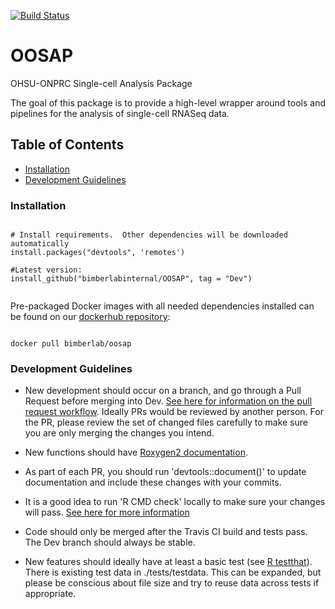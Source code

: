 [![Build Status](https://travis-ci.com/bimberlabinternal/OOSAP.svg?branch=Dev)](https://travis-ci.com/bimberlabinternal/OOSAP)

# OOSAP

OHSU-ONPRC Single-cell Analysis Package

The goal of this package is to provide a high-level wrapper around tools and pipelines for the analysis of single-cell RNASeq data.

## Table of Contents
* [Installation](#installation)
* [Development Guidelines](#developers)

### <a name="installation">Installation</a>

```{r }

# Install requirements.  Other dependencies will be downloaded automatically
install.packages("devtools", 'remotes')

#Latest version:
install_github("bimberlabinternal/OOSAP", tag = "Dev")


```
Pre-packaged Docker images with all needed dependencies installed can be found on our [dockerhub repository](https://hub.docker.com/r/bimberlab/oosap): 

```

docker pull bimberlab/oosap

```

### <a name="developers">Development Guidelines</a>

* New development should occur on a branch, and go through a Pull Request before merging into Dev.  [See here for information on the pull request workflow](https://guides.github.com/introduction/flow/).  Ideally PRs would be reviewed by another person.  For the PR, please review the set of changed files carefully to make sure you are only merging the changes you intend.   

* New functions should have [Roxygen2 documentation](https://kbroman.org/pkg_primer/pages/docs.html).

* As part of each PR, you should run 'devtools::document()' to update documentation and include these changes with your commits.

* It is a good idea to run 'R CMD check' locally to make sure your changes will pass.  [See here for more information](http://r-pkgs.had.co.nz/check.html)

* Code should only be merged after the Travis CI build and tests pass.  The Dev branch should always be stable.

* New features should ideally have at least a basic test (see [R testthat](http://r-pkgs.had.co.nz/tests.html)).  There is existing test data in ./tests/testdata.  This can be expanded, but please be conscious about file size and try to reuse data across tests if appropriate.

  
